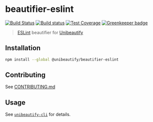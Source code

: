 # beautifier-eslint

[![Build Status](https://travis-ci.org/Unibeautify/beautifier-eslint.svg?branch=master)](https://travis-ci.org/Unibeautify/beautifier-eslint) [![Build status](https://ci.appveyor.com/api/projects/status/h8a883ikpb47kd62/branch/master?svg=true)](https://ci.appveyor.com/project/Glavin001/beautifier-eslint/branch/master) [![Test Coverage](https://api.codeclimate.com/v1/badges/51deb963f07555dd7b42/test_coverage)](https://codeclimate.com/github/Unibeautify/beautifier-eslint/test_coverage) [![Greenkeeper badge](https://badges.greenkeeper.io/Unibeautify/beautifier-eslint.svg)](https://greenkeeper.io/)

> [ESLint](https://eslint.org) beautifier for [Unibeautify](https://github.com/Unibeautify)

## Installation

```bash
npm install --global @unibeautify/beautifier-eslint
```

## Contributing

See [CONTRIBUTING.md](CONTRIBUTING.md)

## Usage

See [`unibeautify-cli`](https://github.com/Unibeautify/unibeautify-cli) for details.